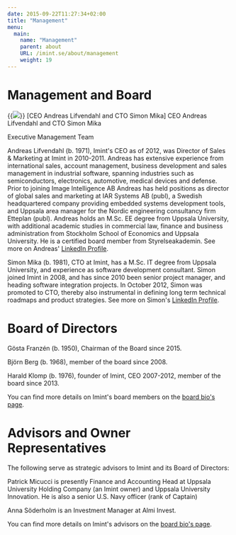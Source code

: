 ```yaml
---
date: 2015-09-22T11:27:34+02:00
title: "Management"
menu:
  main:
    name: "Management"
    parent: about
    URL: /imint.se/about/management
    weight: 19
---
```


# Management and Board
{{<img src="img/about/management/imint_management.jpg" class="halfwidth floatright">}}
[CEO Andreas Lifvendahl and CTO Simon Mika] CEO Andreas Lifvendahl and CTO Simon Mika


Executive Management Team

Andreas Lifvendahl (b. 1971), Imint's CEO as of 2012, was Director of Sales & Marketing at Imint in 2010-2011. Andreas has extensive experience from international sales, account management, business development and sales management in industrial software, spanning industries such as semiconductors, electronics, automotive, medical devices and defense. Prior to joining Image Intelligence AB Andreas has held positions as director of global sales and marketing at IAR Systems AB (publ), a Swedish headquartered company providing embedded systems development tools, and Uppsala area manager for the Nordic engineering consultancy firm Etteplan (publ). Andreas holds an M.Sc. EE degree from Uppsala University, with additional academic studies in commercial law, finance and business administration from Stockholm School of Economics and Uppsala University. He is a certified board member from Styrelseakademin. See more on Andreas' [LinkedIn Profile](https://www.linkedin.com/in/andreaslifvendahl "Andreas Lifvendahl @ LinkedIn").

Simon Mika (b. 1981), CTO at Imint, has a M.Sc. IT degree from Uppsala University, and experience as software development consultant. Simon joined Imint in 2008, and has since 2010 been senior project manager, and heading software integration projects. In October 2012, Simon was promoted to CTO, thereby also instrumental in defining long term technical roadmaps and product strategies. See more on Simon's [LinkedIn Profile](https://www.linkedin.com/in/simonmika "Simon Mika @ LinkedIn").

# Board of Directors

Gösta Franzén (b. 1950), Chairman of the Board since 2015.

Björn Berg (b. 1968), member of the board since 2008.

Harald Klomp (b. 1976), founder of Imint, CEO 2007-2012, member of the board since 2013.

You can find more details on Imint's board members on the [board bio's page](imint.se/about/management/board-and-advisor-bios "Board and Advisors").

# Advisors and Owner Representatives

The following serve as strategic advisors to Imint and its Board of Directors:

Patrick Micucci is presently Finance and Accounting Head at Uppsala University Holding Company (an Imint owner) and Uppsala University Innovation. He is also a senior U.S. Navy officer (rank of Captain)

Anna Söderholm is an Investment Manager at Almi Invest.

You can find more details on Imint's advisors on the [board bio's page](imint.se/about/board-and-advisor-bios/ "Board and Advisors").
